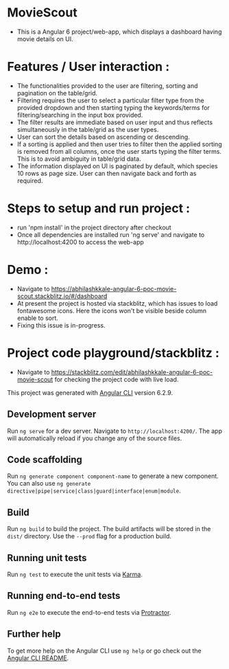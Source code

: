 # MovieScout
- This is a Angular 6 project/web-app, which displays a dashboard having movie details on UI.

# Features / User interaction :
- The functionalities provided to the user are filtering, sorting and pagination on the table/grid.
- Filtering requires the user to select a particular filter type from the provided dropdown and then starting typing the keywords/terms for filtering/searching in the input box provided.
- The filter results are immediate based on user input and thus reflects simultaneously in the table/grid as the user types.
- User can sort the details based on ascending or descending.
- If a sorting is applied and then user tries to filter then the applied sorting is removed from all columns, once the user starts typing the filter terms. This is to avoid ambiguity in table/grid data.
- The information displayed on UI is paginated by default, which species 10 rows as page size. User can then navigate back and forth as required.

# Steps to setup and run project :
- run 'npm install' in the project directory after checkout
- Once all dependencies are installed run 'ng serve' and navigate to http://localhost:4200 to access the  web-app

# Demo :
- Navigate to https://abhilashkkale-angular-6-poc-movie-scout.stackblitz.io/#/dashboard 
- At present the project is hosted via stackblitz, which has issues to load fontawesome icons. Here the icons won't be visible beside column enable to sort.
- Fixing this issue is in-progress.

# Project code playground/stackblitz :
- Navigate to https://stackblitz.com/edit/abhilashkkale-angular-6-poc-movie-scout for checking the project code with live load.




This project was generated with [Angular CLI](https://github.com/angular/angular-cli) version 6.2.9.

## Development server

Run `ng serve` for a dev server. Navigate to `http://localhost:4200/`. The app will automatically reload if you change any of the source files.

## Code scaffolding

Run `ng generate component component-name` to generate a new component. You can also use `ng generate directive|pipe|service|class|guard|interface|enum|module`.

## Build

Run `ng build` to build the project. The build artifacts will be stored in the `dist/` directory. Use the `--prod` flag for a production build.

## Running unit tests

Run `ng test` to execute the unit tests via [Karma](https://karma-runner.github.io).

## Running end-to-end tests

Run `ng e2e` to execute the end-to-end tests via [Protractor](http://www.protractortest.org/).

## Further help

To get more help on the Angular CLI use `ng help` or go check out the [Angular CLI README](https://github.com/angular/angular-cli/blob/master/README.md).
